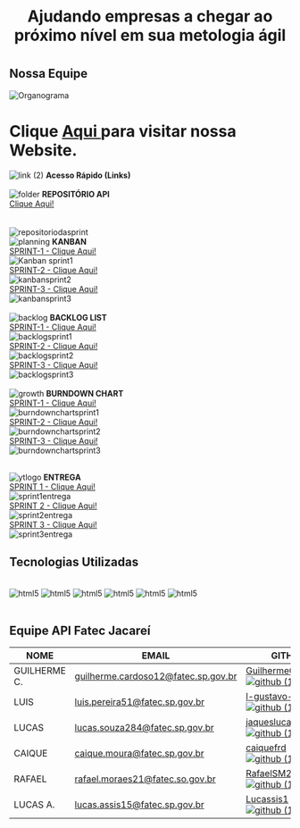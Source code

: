 <h1 align='center'>Ajudando empresas a chegar ao próximo nível em sua metologia ágil</h1>
<h1></h1>

## Nossa Equipe

![Organograma](https://github.com/l-gustavo-barbosa/candagoScrum/blob/master/imagens/Blue%20and%20White%20Circle%20Organizational%20Chart.png)



<h1>Clique 
        <a href=" "target="_blank">Aqui
        </a> para visitar nossa Website.
    </h1>


![link (2)](https://user-images.githubusercontent.com/104475381/235953049-06c546c1-aa57-42f2-b8db-0ba5237a5ec4.png) **Acesso Rápido (Links)**
<br>
<br>
![folder](https://user-images.githubusercontent.com/104475381/235959141-faaeb1c6-25a9-4545-a1f4-41832e8f0fc5.png)
**REPOSITÓRIO API**
<br>
[Clique Aqui!](https://github.com/l-gustavo-barbosa/candagoScrum)
<br>
<br>
<br>
![repositoriodasprint](https://raw.githubusercontent.com/l-gustavo-barbosa/candagoScrum/master/imagens/reposit%C3%B3rio%20sprint.png)
<br>
![planning](https://user-images.githubusercontent.com/104475381/235958977-c923e4b1-8a20-4863-9344-0c86ce84caef.png)
 **KANBAN**
 <br>
[SPRINT-1 - Clique Aqui!](https://github.com/users/l-gustavo-barbosa/projects/2/views/4)
<br>
![Kanban sprint1](https://raw.githubusercontent.com/l-gustavo-barbosa/candagoScrum/master/imagens/kanban%20sprint%201.png) 
<br>
[SPRINT-2 - Clique Aqui!](https://github.com/users/l-gustavo-barbosa/projects/2/views/9)
<br>
![kanbansprint2](https://raw.githubusercontent.com/l-gustavo-barbosa/candagoScrum/master/imagens/kanban%20sprint%202.png)
<br>
[SPRINT-3 - Clique Aqui!](https://github.com/users/l-gustavo-barbosa/projects/2/views/9?sliceBy%5Bvalue%5D=3)
<br>
![kanbansprint3](https://raw.githubusercontent.com/l-gustavo-barbosa/candagoScrum/master/imagens/sprint3/kanban.png)
<br>
<br>
![backlog](https://user-images.githubusercontent.com/104475381/235958941-ed63f4ab-3d47-4ecd-83f7-e9d889e1b38c.png)
**BACKLOG LIST**
<br>
[SPRINT-1 - Clique Aqui!](https://github.com/users/l-gustavo-barbosa/projects/2)
<br>
![backlogsprint1](https://raw.githubusercontent.com/l-gustavo-barbosa/candagoScrum/master/imagens/backlog%20sprint%201.png)
<br>
[SPRINT-2 - Clique Aqui!](https://github.com/users/l-gustavo-barbosa/projects/2)
<br>
![backlogsprint2](https://raw.githubusercontent.com/l-gustavo-barbosa/candagoScrum/master/imagens/backlog%20sprint%202%20.png)
<br>
[SPRINT-3 - Clique Aqui!](https://github.com/users/l-gustavo-barbosa/projects/2)
<br>
![backlogsprint3](https://raw.githubusercontent.com/l-gustavo-barbosa/candagoScrum/master/imagens/sprint3/backlog.png)
<br>
<br>
![growth](https://user-images.githubusercontent.com/104475381/235959262-d2c25637-4372-43b9-bcd2-94c357c23c8c.png)
  **BURNDOWN CHART**
<br>
[SPRINT-1 - Clique Aqui!](https://github.com/l-gustavo-barbosa/candagoScrum/blob/master/imagens/burndown.PNG)
<br>
![burndownchartsprint1](https://raw.githubusercontent.com/l-gustavo-barbosa/candagoScrum/master/imagens/burndown.PNG)
<br>
[SPRINT-2 - Clique Aqui!](https://github.com/l-gustavo-barbosa/candagoScrum/blob/master/imagens/burndown%20chart%20sprint%202.png)
<br>
![burndownchartsprint2](https://raw.githubusercontent.com/l-gustavo-barbosa/candagoScrum/master/imagens/burndown%20chart%20sprint%202.png)
<br>
[SPRINT-3 - Clique Aqui!](https://github.com/l-gustavo-barbosa/candagoScrum/blob/master/imagens/burndown3.png)
<br>
![burndownchartsprint3](https://raw.githubusercontent.com/l-gustavo-barbosa/candagoScrum/master/imagens/burndown3.png)
<br>
<br>

![ytlogo](https://raw.githubusercontent.com/l-gustavo-barbosa/candagoScrum/master/imagens/image-removebg-preview.png)
**ENTREGA**
<br>
[SPRINT 1 - Clique Aqui!](https://www.youtube.com/watch?v=3PtlmFv_WHg)
<br>
![sprint1entrega](https://raw.githubusercontent.com/l-gustavo-barbosa/candagoScrum/master/imagens/sprint%201%20entrega.png)
<br>
[SPRINT 2 - Clique Aqui!](https://www.canva.com/design/DAFyTXLPaFE/0wu_MXgH0AW1I99Ur0MOBg/view?utm_content=DAFyTXLPaFE&utm_campaign=designshare&utm_medium=link&utm_source=editor)
<br>
![sprint2entrega](https://raw.githubusercontent.com/l-gustavo-barbosa/candagoScrum/master/imagens/sprint%202%20entrega.png)
<br>
[SPRINT 3 - Clique Aqui!](https://l-gustavo-barbosa.github.io/candagoScrum/)
<br>
![sprint3entrega](https://raw.githubusercontent.com/l-gustavo-barbosa/candagoScrum/master/imagens/sprint3/entrega.png)



## Tecnologias Utilizadas

<div style="display: inline_block"><br>
    <img alignm alt= "html5" src="https://img.shields.io/badge/JavaScript-F7DF1E?style=for-the-badge&logo=javascript&logoColor=black"/>
    <img alignm alt= "html5" src="https://img.shields.io/badge/HTML5-E34F26?style=for-the-badge&logo=html5&logoColor=white"/>
    <img alignm alt= "html5" src="https://img.shields.io/badge/CSS3-1572B6?style=for-the-badge&logo=css3&logoColor=white"/>
    <img alignm alt= "html5" src="https://img.shields.io/badge/Markdown-000000?style=for-the-badge&logo=markdown&logoColor=white"/>
    <img alignm alt= "html5" src="https://img.shields.io/badge/Figma-F24E1E?style=for-the-badge&logo=figma&logoColor=white"/>
    <img alignm alt= "html5" src="https://img.shields.io/badge/GIT-E44C30?style=for-the-badge&logo=git&logoColor=white"/>
        </div><br>


## Equipe API Fatec Jacareí

NOME	|	EMAIL	|	GITHUB	|	CARGO
---	|	---	|	---	|	---
GUILHERME C.	|	guilherme.cardoso12@fatec.sp.gov.br	|	[GuilhermeCardoso0![github (1)](https://user-images.githubusercontent.com/127904356/227741763-25763db0-8564-428d-a08e-2653b53a733e.png)](https://github.com/GuilhermeCardoso0)	|	PO
LUIS	|	luis.pereira51@fatec.sp.gov.br	|	[l-gustavo-barbosa![github (1)](https://user-images.githubusercontent.com/127904356/227741763-25763db0-8564-428d-a08e-2653b53a733e.png)](https://github.com/l-gustavo-barbosa)	|	Scrum Master
LUCAS	|	lucas.souza284@fatec.sp.gov.br	|	[jaqueslucas![github (1)](https://user-images.githubusercontent.com/127904356/227741763-25763db0-8564-428d-a08e-2653b53a733e.png)](https://github.com/jaqueslucas)|	Dev Team
CAIQUE	|	caique.moura@fatec.sp.gov.br	|	[caiquefrd![github (1)](https://user-images.githubusercontent.com/127904356/227741763-25763db0-8564-428d-a08e-2653b53a733e.png)](https://github.com/caiquefrd)	|	Dev Team
RAFAEL	|	rafael.moraes21@fatec.so.gov.br	|	[RafaelSM21![github (1)](https://user-images.githubusercontent.com/127904356/227741763-25763db0-8564-428d-a08e-2653b53a733e.png)](https://github.com/RafaelSM21)	|	Dev Team
LUCAS A.	|	lucas.assis15@fatec.sp.gov.br	|	[Lucassis1![github (1)](https://user-images.githubusercontent.com/127904356/227741763-25763db0-8564-428d-a08e-2653b53a733e.png)](https://github.com/Lucassis1)	|	Dev Team

